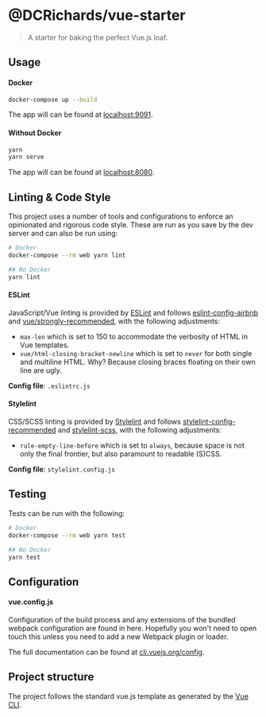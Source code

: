 # @DCRichards/vue-starter

> A starter for baking the perfect Vue.js loaf.

## Usage

#### Docker

```bash
docker-compose up --build
```

The app will can be found at [localhost:9091](http://localhost:9091).

#### Without Docker

```bash
yarn
yarn serve
```

The app will can be found at [localhost:8080](http://localhost:8080).

## Linting & Code Style

This project uses a number of tools and configurations to enforce an opinionated and rigorous code style. These are run as you save by the dev server and can also be run using:

```bash
# Docker
docker-compose --rm web yarn lint

## No Docker
yarn lint
```

#### ESLint

JavaScript/Vue linting is provided by [ESLint](https://eslint.org/) and follows [eslint-config-airbnb](https://www.npmjs.com/package/eslint-config-airbnb) and [vue/strongly-recommended](https://eslint.vuejs.org/rules/), with the following adjustments:

* `max-len` which is set to 150 to accommodate the verbosity of HTML in Vue templates.
* `vue/html-closing-bracket-newline` which is set to `never` for both single and multiline HTML. Why? Because closing braces floating on their own line are ugly.

**Config file**: `.eslintrc.js`

#### Stylelint

CSS/SCSS linting is provided by [Stylelint](https://stylelint.io/) and follows [stylelint-config-recommended](https://www.npmjs.com/package/stylelint-config-recommended) and [stylelint-scss](https://www.npmjs.com/package/stylelint-scss), with the following adjustments:

* `rule-empty-line-before` which is set to `always`, because space is not only the final frontier, but also paramount to readable (S)CSS.

**Config file**: `stylelint.config.js`


## Testing

Tests can be run with the following:

```bash
# Docker
docker-compose --rm web yarn test

## No Docker
yarn test
```

## Configuration

#### vue.config.js

Configuration of the build process and any extensions of the bundled webpack configuration are found in here. Hopefully you won't need to open touch this unless you need to add a new Webpack plugin or loader.

The full documentation can be found at [cli.vuejs.org/config](https://cli.vuejs.org/config/#vue-config-js).

## Project structure

The project follows the standard vue.js template as generated by the [Vue CLI](https://cli.vuejs.org/).
